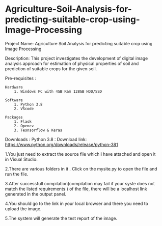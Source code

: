 # Agriculture-Soil-Analysis-for-predicting-suitable-crop-using-Image-Processing

Project Name:
	Agriculture Soil Analysis for predicting suitable crop using Image Processing

Description:
	This project investigates the development of digital image analysis approach for estimation of physical properties of soil and prediction of suitable crops for the given soil.

Pre-requisites :

	Hardware 
		1. Windows PC with 4GB Ram 128GB HDD/SSD

	Software 
		1. Python 3.8
		2. VScode

	Packages
		1. Flask
		2. Opencv
		3. Tesnsorflow & Keras

Downloads  :
	Python 3.8  :
        Download link: https://www.python.org/downloads/release/python-381

1.You just need to  extract the source file which i have attached and open it in Visual Studio.  

2.There are various folders in it . Click on the mysite.py to open the file and run the file.

3.After successfull compilation(compilation may fail if your syste does not match the listed requirements ) of the file, there will be a localhost link generated in the output panel.

4.You should go to the link in your local browser and there you need to upload the image. 

5.The system will generate the test report of the image.
